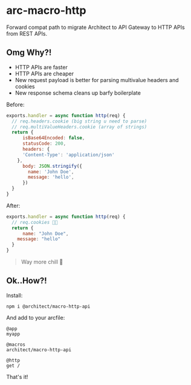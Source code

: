 # arc-macro-http

Forward compat path to migrate Architect to API Gateway to HTTP APIs from REST APIs.

## Omg Why?!

- HTTP APIs are faster
- HTTP APIs are cheaper
- New request payload is better for parsing multivalue headers and cookies
- New response schema cleans up barfy boilerplate

Before:

```javascript
exports.handler = async function http(req) {
  // req.headers.cookie (big string u need to parse)
  // req.multiValueHeaders.cookie (array of strings)
  return {
	  isBase64Encoded: false,
	  statusCode: 200,
	  headers: { 
      'Content-Type': 'application/json' 
    },
	  body: JSON.stringify({
  		name: 'John Doe',
	  	message: 'hello',
	  })
  }
}
```

After:

```javascript
exports.handler = async function http(req) {
  // req.cookies 👍🏽
  return {
	  name: "John Doe",
  	message: "hello"
  }
}
```

> Way more chill 🧊

## Ok..How?!

Install:

`npm i @architect/macro-http-api`

And add to your arcfile:

```arc
@app
myapp

@macros
architect/macro-http-api

@http
get /
```

That's it!
